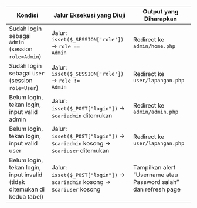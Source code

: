 | **Kondisi**                                                              | **Jalur Eksekusi yang Diuji**                                                                                      | **Output yang Diharapkan**                                      |
| ------------------------------------------------------------------------ | ------------------------------------------------------------------------------------------------------------------ | --------------------------------------------------------------- |
| Sudah login sebagai <code>Admin</code> (session <code>role=Admin</code>) | Jalur: <code>isset($\_SESSION\['role'])</code> → <code>role == Admin</code>                                        | Redirect ke <code>admin/home.php</code>                         |
| Sudah login sebagai <code>User</code> (session <code>role=User</code>)   | Jalur: <code>isset($\_SESSION\['role'])</code> → <code>role != Admin</code>                                        | Redirect ke <code>user/lapangan.php</code>                      |
| Belum login, tekan login, input valid admin                              | Jalur: <code>isset($\_POST\["login"])</code> → <code>\$cariadmin</code> ditemukan                                  | Redirect ke <code>admin/admin.php</code>                        |
| Belum login, tekan login, input valid user                               | Jalur: <code>isset($\_POST\["login"])</code> → <code>\$cariadmin</code> kosong → <code>\$cariuser</code> ditemukan | Redirect ke <code>user/lapangan.php</code>                      |
| Belum login, tekan login, input invalid (tidak ditemukan di kedua tabel) | Jalur: <code>isset($\_POST\["login"])</code> → <code>\$cariadmin</code> kosong → <code>\$cariuser</code> kosong    | Tampilkan alert “Username atau Password salah” dan refresh page |
